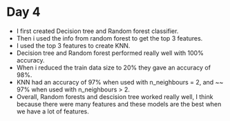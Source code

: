 # Day 4

- I first created Decision tree and Random forest classifier.
- Then i used the info from random forest to get the top 3 features.
- I used the top 3 features to create KNN.
- Decision tree and Random forest performed really well with 100% accuracy.
- When i reduced the train data size to 20% they gave an accuracy of 98%.
- KNN had an accuracy of 97% when used with n_neighbours = 2, and ~~ 97% when used with n_neighbours > 2.
- Overall, Random forests and descision tree worked really well, I think because there were many features and these models are the best when we have a lot of features.
